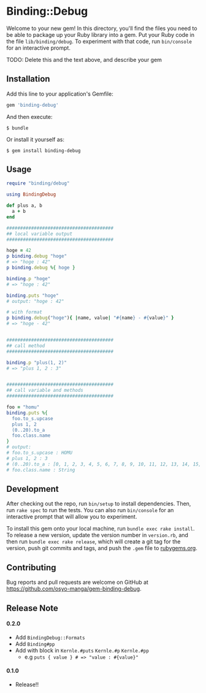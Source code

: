 # Binding::Debug

Welcome to your new gem! In this directory, you'll find the files you need to be able to package up your Ruby library into a gem. Put your Ruby code in the file `lib/binding/debug`. To experiment with that code, run `bin/console` for an interactive prompt.

TODO: Delete this and the text above, and describe your gem

## Installation

Add this line to your application's Gemfile:

```ruby
gem 'binding-debug'
```

And then execute:

    $ bundle

Or install it yourself as:

    $ gem install binding-debug

## Usage

```ruby
require "binding/debug"

using BindingDebug

def plus a, b
  a + b
end

#######################################
## local variable output
#######################################

hoge = 42
p binding.debug "hoge"
# => "hoge : 42"
p binding.debug %{ hoge }

binding.p "hoge"
# => "hoge : 42"

binding.puts "hoge"
# output: "hoge : 42"

# with format
p binding.debug("hoge"){ |name, value| "#{name} - #{value}" }
# => "hoge - 42"


#######################################
## call method
#######################################

binding.p "plus(1, 2)"
# => "plus 1, 2 : 3"


#######################################
## call variable and methods
#######################################

foo = "homu"
binding.puts %{
  foo.to_s.upcase
  plus 1, 2
  (0..20).to_a
  foo.class.name
}
# output:
# foo.to_s.upcase : HOMU
# plus 1, 2 : 3
# (0..20).to_a : [0, 1, 2, 3, 4, 5, 6, 7, 8, 9, 10, 11, 12, 13, 14, 15, 16, 17, 18, 19, 20]
# foo.class.name : String
```

## Development

After checking out the repo, run `bin/setup` to install dependencies. Then, run `rake spec` to run the tests. You can also run `bin/console` for an interactive prompt that will allow you to experiment.

To install this gem onto your local machine, run `bundle exec rake install`. To release a new version, update the version number in `version.rb`, and then run `bundle exec rake release`, which will create a git tag for the version, push git commits and tags, and push the `.gem` file to [rubygems.org](https://rubygems.org).

## Contributing

Bug reports and pull requests are welcome on GitHub at https://github.com/osyo-manga/gem-binding-debug.


## Release Note

#### 0.2.0

* Add `BindingDebug::Formats`
* Add `Binding#pp`
* Add with block in `Kernle.#puts` `Kernle.#p` `Kernle.#pp` 
  * e.g `puts { value } # => "value : #{value}"`

#### 0.1.0

* Release!!


